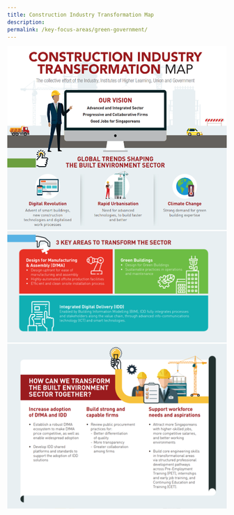 ```yaml
---
title: Construction Industry Transformation Map
description: 
permalink: /key-focus-areas/green-government/
---
```





![City in Nature](/images/citm06.PNG)
![City in Neature](/images/citm07.PNG)
![City inu Neature](/images/citm08.PNG)
